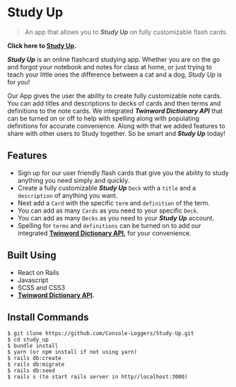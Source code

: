 <!-- ![Image of Study Up Logo](https://) -->

# __Study Up__

> An app that allows you to __*Study Up*__ on fully customizable flash cards.



__Click here to [Study Up](https://studyup2021.herokuapp.com/).__


  __*Study Up*__ is an online flashcard studying app. Whether you are on the go and forgot your notebook and notes for class at home, or just trying to teach your little ones the difference between a cat and a dog, *Study Up* is for you!
  
  Our App gives the user the ability to create fully customizable note cards. You can add titles and descriptions to decks of cards and then terms and definitions to the note cards. We integrated __*Twinword Dictionary API*__ that can be turned on or off to help with spelling along with populating definitions for accurate convenience. Along with that we added features to share with other users to Study together. So be smart and __*Study Up*__ today!


## Features

* Sign up for our user friendly flash cards that give you the ability to study anything you need simply and quickly.
* Create a fully customizable __*Study Up*__ `Deck` with a `title` and a `description` of anything you want.
* Next add a `Card` with the specific `term` and `definition` of the term.
* You can add as many `Cards` as you need to your specific `Deck`.
* You can add as many `Decks` as you need to your __*Study Up*__ account.
* Spelling for `terms` and `definitions` can be turned on to add our integrated __[Twinword Dictionary API](https://www.twinword.com/api/word-dictionary.php),__ for your convenience.


## Built Using

* React on Rails
* Javascript
* SCSS and CSS3
* __[Twinword Dictionary API](https://www.twinword.com/api/word-dictionary.php).__

## Install Commands
```
$ git clone https://github.com/Console-Loggers/Study-Up.git
$ cd study_up
$ bundle install
$ yarn (or npm install if not using yarn)
$ rails db:create
$ rails db:migrate
$ rails db:seed
$ rails s (to start rails server in http//localhost:3000)
```
